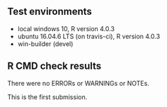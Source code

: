 ## Test environments
* local windows 10, R version 4.0.3
* ubuntu 16.04.6 LTS (on travis-ci), R version 4.0.3
* win-builder (devel)

## R CMD check results
There were no ERRORs or WARNINGs or NOTEs. 

This is the first submission.

